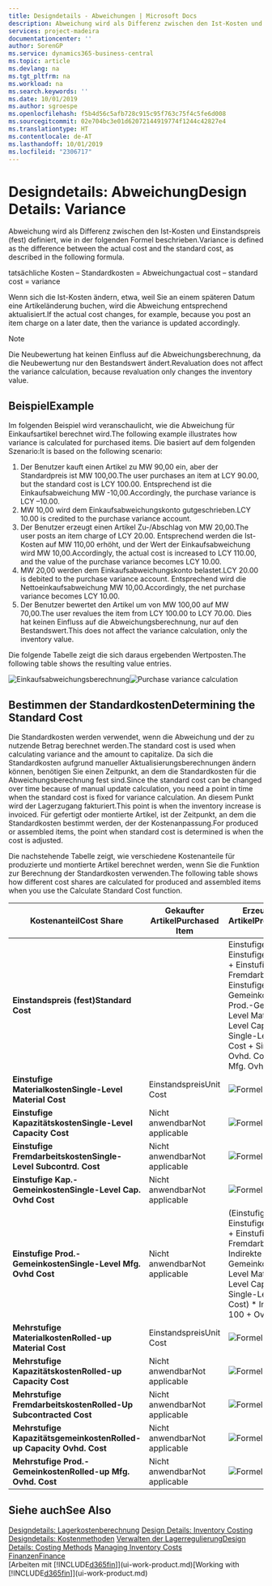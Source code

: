 ```yaml
---
title: Designdetails - Abweichungen | Microsoft Docs
description: Abweichung wird als Differenz zwischen den Ist-Kosten und Einstandspreis (fest) definiert, wie in der folgenden Formel beschrieben.
services: project-madeira
documentationcenter: ''
author: SorenGP
ms.service: dynamics365-business-central
ms.topic: article
ms.devlang: na
ms.tgt_pltfrm: na
ms.workload: na
ms.search.keywords: ''
ms.date: 10/01/2019
ms.author: sgroespe
ms.openlocfilehash: f5b4d56c5afb728c915c95f763c75f4c5fe6d008
ms.sourcegitcommit: 02e704bc3e01d62072144919774f1244c42827e4
ms.translationtype: HT
ms.contentlocale: de-AT
ms.lasthandoff: 10/01/2019
ms.locfileid: "2306717"
---
```

# <a name="design-details-variance"></a><span data-ttu-id="3ba21-103">Designdetails: Abweichung</span><span class="sxs-lookup"><span data-stu-id="3ba21-103">Design Details: Variance</span></span>
<span data-ttu-id="3ba21-104">Abweichung wird als Differenz zwischen den Ist-Kosten und Einstandspreis (fest) definiert, wie in der folgenden Formel beschrieben.</span><span class="sxs-lookup"><span data-stu-id="3ba21-104">Variance is defined as the difference between the actual cost and the standard cost, as described in the following formula.</span></span>  

 <span data-ttu-id="3ba21-105">tatsächliche Kosten – Standardkosten = Abweichung</span><span class="sxs-lookup"><span data-stu-id="3ba21-105">actual cost – standard cost = variance</span></span>  

 <span data-ttu-id="3ba21-106">Wenn sich die Ist-Kosten ändern, etwa, weil Sie an einem späteren Datum eine Artikeländerung buchen, wird die Abweichung entsprechend aktualisiert.</span><span class="sxs-lookup"><span data-stu-id="3ba21-106">If the actual cost changes, for example, because you post an item charge on a later date, then the variance is updated accordingly.</span></span>  

> [!NOTE]  
>  <span data-ttu-id="3ba21-107">Die Neubewertung hat keinen Einfluss auf die Abweichungsberechnung, da die Neubewertung nur den Bestandswert ändert.</span><span class="sxs-lookup"><span data-stu-id="3ba21-107">Revaluation does not affect the variance calculation, because revaluation only changes the inventory value.</span></span>  

## <a name="example"></a><span data-ttu-id="3ba21-108">Beispiel</span><span class="sxs-lookup"><span data-stu-id="3ba21-108">Example</span></span>  
 <span data-ttu-id="3ba21-109">Im folgenden Beispiel wird veranschaulicht, wie die Abweichung für Einkaufsartikel berechnet wird.</span><span class="sxs-lookup"><span data-stu-id="3ba21-109">The following example illustrates how variance is calculated for purchased items.</span></span> <span data-ttu-id="3ba21-110">Die basiert auf dem folgenden Szenario:</span><span class="sxs-lookup"><span data-stu-id="3ba21-110">It is based on the following scenario:</span></span>  

1.  <span data-ttu-id="3ba21-111">Der Benutzer kauft einen Artikel zu MW 90,00 ein, aber der Standardpreis ist MW 100,00.</span><span class="sxs-lookup"><span data-stu-id="3ba21-111">The user purchases an item at LCY 90.00, but the standard cost is LCY 100.00.</span></span> <span data-ttu-id="3ba21-112">Entsprechend ist die Einkaufsabweichung MW -10,00.</span><span class="sxs-lookup"><span data-stu-id="3ba21-112">Accordingly, the purchase variance is LCY –10.00.</span></span>  
2.  <span data-ttu-id="3ba21-113">MW 10,00 wird dem Einkaufsabweichungskonto gutgeschrieben.</span><span class="sxs-lookup"><span data-stu-id="3ba21-113">LCY 10.00 is credited to the purchase variance account.</span></span>  
3.  <span data-ttu-id="3ba21-114">Der Benutzer erzeugt einen Artikel Zu-/Abschlag von MW 20,00.</span><span class="sxs-lookup"><span data-stu-id="3ba21-114">The user posts an item charge of LCY 20.00.</span></span> <span data-ttu-id="3ba21-115">Entsprechend werden die Ist-Kosten auf MW 110,00 erhöht, und der Wert der Einkaufsabweichung wird MW 10,00.</span><span class="sxs-lookup"><span data-stu-id="3ba21-115">Accordingly, the actual cost is increased to LCY 110.00, and the value of the purchase variance becomes LCY 10.00.</span></span>  
4.  <span data-ttu-id="3ba21-116">MW 20,00 werden dem Einkaufsabweichungskonto belastet.</span><span class="sxs-lookup"><span data-stu-id="3ba21-116">LCY 20.00 is debited to the purchase variance account.</span></span> <span data-ttu-id="3ba21-117">Entsprechend wird die Nettoeinkaufsabweichung MW 10,00.</span><span class="sxs-lookup"><span data-stu-id="3ba21-117">Accordingly, the net purchase variance becomes LCY 10.00.</span></span>  
5.  <span data-ttu-id="3ba21-118">Der Benutzer bewertet den Artikel um von MW 100,00 auf MW 70,00.</span><span class="sxs-lookup"><span data-stu-id="3ba21-118">The user revalues the item from LCY 100.00 to LCY 70.00.</span></span> <span data-ttu-id="3ba21-119">Dies hat keinen Einfluss auf die Abweichungsberechnung, nur auf den Bestandswert.</span><span class="sxs-lookup"><span data-stu-id="3ba21-119">This does not affect the variance calculation, only the inventory value.</span></span>  

 <span data-ttu-id="3ba21-120">Die folgende Tabelle zeigt die sich daraus ergebenden Wertposten.</span><span class="sxs-lookup"><span data-stu-id="3ba21-120">The following table shows the resulting value entries.</span></span>  

 <span data-ttu-id="3ba21-121">![Einkaufsabweichungsberechnung](media/design_details_inventory_costing_11_purchase_variance.png "Einkaufsabweichungsberechnung")</span><span class="sxs-lookup"><span data-stu-id="3ba21-121">![Purchase variance calculation](media/design_details_inventory_costing_11_purchase_variance.png "Purchase variance calculation")</span></span>  

## <a name="determining-the-standard-cost"></a><span data-ttu-id="3ba21-122">Bestimmen der Standardkosten</span><span class="sxs-lookup"><span data-stu-id="3ba21-122">Determining the Standard Cost</span></span>  
 <span data-ttu-id="3ba21-123">Die Standardkosten werden verwendet, wenn die Abweichung und der zu nutzende Betrag berechnet werden.</span><span class="sxs-lookup"><span data-stu-id="3ba21-123">The standard cost is used when calculating variance and the amount to capitalize.</span></span> <span data-ttu-id="3ba21-124">Da sich die Standardkosten aufgrund manueller Aktualisierungsberechnungen ändern können, benötigen Sie einen Zeitpunkt, an dem die Standardkosten für die Abweichungsberechnung fest sind.</span><span class="sxs-lookup"><span data-stu-id="3ba21-124">Since the standard cost can be changed over time because of manual update calculation, you need a point in time when the standard cost is fixed for variance calculation.</span></span> <span data-ttu-id="3ba21-125">An diesem Punkt wird der Lagerzugang fakturiert.</span><span class="sxs-lookup"><span data-stu-id="3ba21-125">This point is when the inventory increase is invoiced.</span></span> <span data-ttu-id="3ba21-126">Für gefertigt oder montierte Artikel, ist der Zeitpunkt, an dem die Standardkosten bestimmt werden, der der Kostenanpassung.</span><span class="sxs-lookup"><span data-stu-id="3ba21-126">For produced or assembled items, the point when standard cost is determined is when the cost is adjusted.</span></span>  

 <span data-ttu-id="3ba21-127">Die nachstehende Tabelle zeigt, wie verschiedene Kostenanteile für produzierte und montierte Artikel berechnet werden, wenn Sie die Funktion zur Berechnung der Standardkosten verwenden.</span><span class="sxs-lookup"><span data-stu-id="3ba21-127">The following table shows how different cost shares are calculated for produced and assembled items when you use the Calculate Standard Cost function.</span></span>  

|<span data-ttu-id="3ba21-128">Kostenanteil</span><span class="sxs-lookup"><span data-stu-id="3ba21-128">Cost Share</span></span>|<span data-ttu-id="3ba21-129">Gekaufter Artikel</span><span class="sxs-lookup"><span data-stu-id="3ba21-129">Purchased Item</span></span>|<span data-ttu-id="3ba21-130">Erzeugter/Montierter Artikel</span><span class="sxs-lookup"><span data-stu-id="3ba21-130">Produced/Assembled Item</span></span>|  
|----------------|--------------------|------------------------------|  
|<span data-ttu-id="3ba21-131">**Einstandspreis (fest)**</span><span class="sxs-lookup"><span data-stu-id="3ba21-131">**Standard Cost**</span></span>||<span data-ttu-id="3ba21-132">Einstufige Materialkosten + Einstufige Kapazitätskosten + Einstufige Fremdarbeitskosten + Einstufige Kap.-Gemeinkosten + Einstufige Prod.-Gemeinkosten</span><span class="sxs-lookup"><span data-stu-id="3ba21-132">Single-Level Material Cost + Single-Level Capacity Cost + Single-Level Subcontrd. Cost + Single-Level Cap. Ovhd. Cost + Single-Level Mfg. Ovhd. Cost</span></span>|  
|<span data-ttu-id="3ba21-133">**Einstufige Materialkosten**</span><span class="sxs-lookup"><span data-stu-id="3ba21-133">**Single-Level Material Cost**</span></span>|<span data-ttu-id="3ba21-134">Einstandspreis</span><span class="sxs-lookup"><span data-stu-id="3ba21-134">Unit Cost</span></span>|<span data-ttu-id="3ba21-135">![Formel 1](media/design_details_inventory_costing_11_equation_1.png "Formel 1")</span><span class="sxs-lookup"><span data-stu-id="3ba21-135">![Equation 1](media/design_details_inventory_costing_11_equation_1.png "Equation 1")</span></span>|  
|<span data-ttu-id="3ba21-136">**Einstufige Kapazitätskosten**</span><span class="sxs-lookup"><span data-stu-id="3ba21-136">**Single-Level Capacity Cost**</span></span>|<span data-ttu-id="3ba21-137">Nicht anwendbar</span><span class="sxs-lookup"><span data-stu-id="3ba21-137">Not applicable</span></span>|<span data-ttu-id="3ba21-138">![Formel 2](media/design_details_inventory_costing_11_equation_2.png "Formel 2")</span><span class="sxs-lookup"><span data-stu-id="3ba21-138">![Equation 2](media/design_details_inventory_costing_11_equation_2.png "Equation 2")</span></span>|  
|<span data-ttu-id="3ba21-139">**Einstufige Fremdarbeitskosten**</span><span class="sxs-lookup"><span data-stu-id="3ba21-139">**Single-Level Subcontrd. Cost**</span></span>|<span data-ttu-id="3ba21-140">Nicht anwendbar</span><span class="sxs-lookup"><span data-stu-id="3ba21-140">Not applicable</span></span>|<span data-ttu-id="3ba21-141">![Formel 3](media/design_details_inventory_costing_11_equation_3.png "Formel 3")</span><span class="sxs-lookup"><span data-stu-id="3ba21-141">![Equation 3](media/design_details_inventory_costing_11_equation_3.png "Equation 3")</span></span>|  
|<span data-ttu-id="3ba21-142">**Einstufige Kap.-Gemeinkosten**</span><span class="sxs-lookup"><span data-stu-id="3ba21-142">**Single-Level Cap. Ovhd Cost**</span></span>|<span data-ttu-id="3ba21-143">Nicht anwendbar</span><span class="sxs-lookup"><span data-stu-id="3ba21-143">Not applicable</span></span>|<span data-ttu-id="3ba21-144">![Formel 4](media/design_details_inventory_costing_11_equation_4.png "Formel 4")</span><span class="sxs-lookup"><span data-stu-id="3ba21-144">![Equation 4](media/design_details_inventory_costing_11_equation_4.png "Equation 4")</span></span>|  
|<span data-ttu-id="3ba21-145">**Einstufige Prod.-Gemeinkosten**</span><span class="sxs-lookup"><span data-stu-id="3ba21-145">**Single-Level Mfg. Ovhd Cost**</span></span>|<span data-ttu-id="3ba21-146">Nicht anwendbar</span><span class="sxs-lookup"><span data-stu-id="3ba21-146">Not applicable</span></span>|<span data-ttu-id="3ba21-147">(Einstufige Materialkosten + Einstufige Kapazitätskosten + Einstufige Fremdarbeitskosten) \* Indirekte Kosten %/100 + Gemeinkostensatz</span><span class="sxs-lookup"><span data-stu-id="3ba21-147">(Single-Level Material Cost + Single-Level Capacity Cost + Single-Level Subcontrd. Cost) \* Indirect Cost % / 100 + Overhead Rate</span></span>|  
|<span data-ttu-id="3ba21-148">**Mehrstufige Materialkosten**</span><span class="sxs-lookup"><span data-stu-id="3ba21-148">**Rolled-up Material Cost**</span></span>|<span data-ttu-id="3ba21-149">Einstandspreis</span><span class="sxs-lookup"><span data-stu-id="3ba21-149">Unit Cost</span></span>|<span data-ttu-id="3ba21-150">![Formel 5](media/design_details_inventory_costing_11_equation_5.png "Formel 5")</span><span class="sxs-lookup"><span data-stu-id="3ba21-150">![Equation 5](media/design_details_inventory_costing_11_equation_5.png "Equation 5")</span></span>|  
|<span data-ttu-id="3ba21-151">**Mehrstufige Kapazitätskosten**</span><span class="sxs-lookup"><span data-stu-id="3ba21-151">**Rolled-up Capacity Cost**</span></span>|<span data-ttu-id="3ba21-152">Nicht anwendbar</span><span class="sxs-lookup"><span data-stu-id="3ba21-152">Not applicable</span></span>|<span data-ttu-id="3ba21-153">![Formel 6](media/design_details_inventory_costing_11_equation_6.png "Formel 6")</span><span class="sxs-lookup"><span data-stu-id="3ba21-153">![Equation 6](media/design_details_inventory_costing_11_equation_6.png "Equation 6")</span></span>|  
|<span data-ttu-id="3ba21-154">**Mehrstufige Fremdarbeitskosten**</span><span class="sxs-lookup"><span data-stu-id="3ba21-154">**Rolled-Up Subcontracted Cost**</span></span>|<span data-ttu-id="3ba21-155">Nicht anwendbar</span><span class="sxs-lookup"><span data-stu-id="3ba21-155">Not applicable</span></span>|<span data-ttu-id="3ba21-156">![Formel 7](media/design_details_inventory_costing_11_equation_7.png "Formel 7")</span><span class="sxs-lookup"><span data-stu-id="3ba21-156">![Equation 7](media/design_details_inventory_costing_11_equation_7.png "Equation 7")</span></span>|  
|<span data-ttu-id="3ba21-157">**Mehrstufige Kapazitätsgemeinkosten**</span><span class="sxs-lookup"><span data-stu-id="3ba21-157">**Rolled-up Capacity Ovhd. Cost**</span></span>|<span data-ttu-id="3ba21-158">Nicht anwendbar</span><span class="sxs-lookup"><span data-stu-id="3ba21-158">Not applicable</span></span>|<span data-ttu-id="3ba21-159">![Formel 8](media/design_details_inventory_costing_11_equation_8.png "Formel 8")</span><span class="sxs-lookup"><span data-stu-id="3ba21-159">![Equation 8](media/design_details_inventory_costing_11_equation_8.png "Equation 8")</span></span>|  
|<span data-ttu-id="3ba21-160">**Mehrstufige Prod.-Gemeinkosten**</span><span class="sxs-lookup"><span data-stu-id="3ba21-160">**Rolled-up Mfg. Ovhd. Cost**</span></span>|<span data-ttu-id="3ba21-161">Nicht anwendbar</span><span class="sxs-lookup"><span data-stu-id="3ba21-161">Not applicable</span></span>|<span data-ttu-id="3ba21-162">![Formel 9](media/design_details_inventory_costing_11_equation_9.png "Formel 9")</span><span class="sxs-lookup"><span data-stu-id="3ba21-162">![Equation 9](media/design_details_inventory_costing_11_equation_9.png "Equation 9")</span></span>|  

## <a name="see-also"></a><span data-ttu-id="3ba21-163">Siehe auch</span><span class="sxs-lookup"><span data-stu-id="3ba21-163">See Also</span></span>  
 <span data-ttu-id="3ba21-164">[Designdetails: Lagerkostenberechnung](design-details-inventory-costing.md) </span><span class="sxs-lookup"><span data-stu-id="3ba21-164">[Design Details: Inventory Costing](design-details-inventory-costing.md) </span></span>  
 <span data-ttu-id="3ba21-165">[Designdetails: Kostenmethoden](design-details-costing-methods.md) [Verwalten der Lagerregulierung](finance-manage-inventory-costs.md)</span><span class="sxs-lookup"><span data-stu-id="3ba21-165">[Design Details: Costing Methods](design-details-costing-methods.md) [Managing Inventory Costs](finance-manage-inventory-costs.md)</span></span>  
 [<span data-ttu-id="3ba21-166">Finanzen</span><span class="sxs-lookup"><span data-stu-id="3ba21-166">Finance</span></span>](finance.md)  
 <span data-ttu-id="3ba21-167">[Arbeiten mit [!INCLUDE[d365fin](includes/d365fin_md.md)]](ui-work-product.md)</span><span class="sxs-lookup"><span data-stu-id="3ba21-167">[Working with [!INCLUDE[d365fin](includes/d365fin_md.md)]](ui-work-product.md)</span></span>
